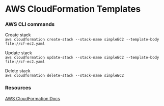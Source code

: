 # AWS CloudFormation Templates


### AWS CLI commands

Create stack <br>
`aws cloudformation create-stack --stack-name simpleEC2 --template-body file://cf-ec2.yaml`

Update stack <br>
`aws cloudformation update-stack --stack-name simpleEC2 --template-body file://cf-ec2.yaml`

Delete stack <br>
`aws cloudformation delete-stack --stack-name simpleEC2`


### Resources

[AWS CloudFormation Docs](https://docs.aws.amazon.com/cloudformation/)
